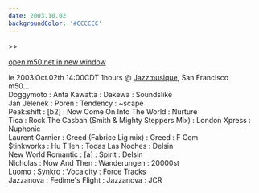 ```yaml
---
date: 2003.10.02
backgroundColor: '#CCCCCC'
---
```


\>>

[open m50.net in new window](http://m50.net/)

ie 2003.Oct.02th 14:00CDT 1hours @ [Jazzmusique](http://www.netmusique.com/), San Francisco  
m50...  
Doggymoto : Anta Kawatta : Dakewa : Soundslike  
Jan Jelenek : Poren : Tendency : ~scape  
Peak:shift : \[b2\] : Now Come On Into The World : Nurture  
Tica : Rock The Casbah (Smith & Mighty Steppers Mix) : London Xpress : Nuphonic  
Laurent Garnier : Greed (Fabrice Lig mix) : Greed : F Com  
$tinkworks : Hu T'Ieh : Todas Las Noches : Delsin  
New World Romantic : \[a\] : Spirit : Delsin  
Nicholas : Now And Then : Wanderungen : 20000st  
Luomo : Synkro : Vocalcity : Force Tracks  
Jazzanova : Fedime's Flight : Jazzanova : JCR
